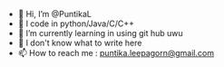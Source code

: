 - 👋 Hi, I’m @PuntikaL
- 👀 I code in python/Java/C/C++
- 🌱 I’m currently learning in using git hub uwu
- 💞️ I don't know what to write here
- 📫 How to reach me : puntika.leepagorn@gmail.com

<!---
PuntikaL/PuntikaL is a ✨ special ✨ repository because its `README.md` (this file) appears on your GitHub profile.
You can click the Preview link to take a look at your changes.
--->
